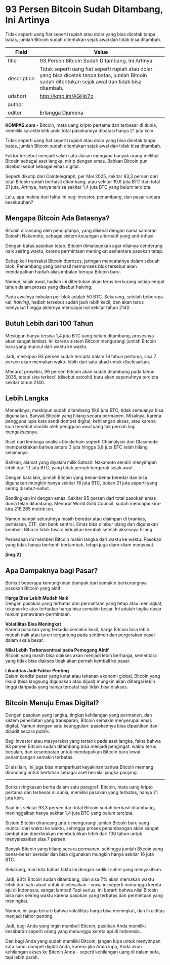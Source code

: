 # 93 Persen Bitcoin Sudah Ditambang, Ini Artinya

Tidak seperti uang fiat seperti rupiah atau dolar yang bisa dicetak tanpa batas, jumlah Bitcoin sudah ditentukan sejak awal dan tidak bisa ditambah.

| Field       | Value                                                       |
|-------------|-------------------------------------------------------------|
| title       | 93 Persen Bitcoin Sudah Ditambang, Ini Artinya |
| description | Tidak seperti uang fiat seperti rupiah atau dolar yang bisa dicetak tanpa batas, jumlah Bitcoin sudah ditentukan sejak awal dan tidak bisa ditambah. |
| urlshort    | http://kmp.im/AGHp7o |
| author      |  |
| editor      | Erlangga Djumena |

**KOMPAS.com -** Bitcoin, mata uang kripto pertama dan terbesar di dunia, memiliki karakteristik unik: total pasokannya dibatasi hanya 21 juta koin.

Tidak seperti uang fiat seperti rupiah atau dolar yang bisa dicetak tanpa batas, jumlah Bitcoin sudah ditentukan sejak awal dan tidak bisa ditambah.

Faktor tersebut menjadi salah satu alasan mengapa banyak orang melihat Bitcoin sebagai aset langka, mirip dengan emas. Bahkan Bitcoin pun disebut-sebut sebagai emas digital.

Seperti dikutip dari Cointelegraph, per Mei 2025, sekitar 93,3 persen dari total Bitcoin sudah berhasil ditambang, atau sekitar 19,6 juta BTC dari total 21 juta. Artinya, hanya tersisa sekitar 1,4 juta BTC yang belum tercipta.

Lalu, apa makna dari fakta ini bagi investor, penambang, dan pasar secara keseluruhan?

## Mengapa Bitcoin Ada Batasnya?

Bitcoin dirancang oleh penciptanya, yang dikenal dengan nama samaran Satoshi Nakamoto, sebagai sistem keuangan alternatif yang anti-inflasi.

Dengan batas pasokan tetap, Bitcoin dimaksudkan agar nilainya cenderung naik seiring waktu, karena permintaan meningkat sementara pasokan tetap.

Setiap kali transaksi Bitcoin diproses, jaringan mencatatnya dalam sebuah blok. Penambang yang berhasil memproses blok tersebut akan mendapatkan hadiah alias imbalan berupa Bitcoin baru.

Namun, sejak awal, hadiah ini ditentukan akan terus berkurang setiap empat tahun dalam proses yang disebut halving.

Pada awalnya imbalan per blok adalah 50 BTC. Sekarang, setelah beberapa kali *halving*, hadiah tersebut sudah jauh lebih kecil, dan akan terus menyusut hingga akhirnya mencapai nol sekitar tahun 2140.

## Butuh Lebih dari 100 Tahun

Meskipun hanya tersisa 1,4 juta BTC yang belum ditambang, prosesnya akan sangat lambat. Ini karena sistem Bitcoin mengurangi jumlah Bitcoin baru yang muncul dari waktu ke waktu.

Jadi, meskipun 93 persen sudah tercipta dalam 16 tahun pertama, sisa 7 persen akan memakan waktu lebih dari satu abad untuk diselesaikan.

Menurut proyeksi, 99 persen Bitcoin akan sudah ditambang pada tahun 2035, tetapi sisa terkecil (disebut satoshi) baru akan sepenuhnya tercipta sekitar tahun 2140.

## Lebih Langka

Menariknya, meskipun sudah ditambang 19,6 juta BTC, tidak semuanya bisa digunakan. Banyak Bitcoin yang hilang secara permanen. Misalnya, karena pengguna lupa kata sandi dompet digital, kehilangan akses, atau karena koin tersebut dimiliki oleh pengguna awal yang tak pernah lagi mengaksesnya.

Riset dari lembaga analisis blockchain seperti Chainalysis dan Glassnode memperkirakan bahwa antara 3 juta hingga 3,8 juta BTC telah hilang selamanya.

Bahkan, alamat yang diyakini milik Satoshi Nakamoto sendiri menyimpan lebih dari 1,1 juta BTC, yang tidak pernah bergerak sejak awal.

Dengan kata lain, jumlah Bitcoin yang benar-benar beredar dan bisa digunakan mungkin hanya sekitar 16 juta BTC, bukan 21 juta seperti yang sering disebut-sebut.

Bandingkan ini dengan emas. Sekitar 85 persen dari total pasokan emas dunia telah ditambang. Menurut World Gold Council  sudah mencapai kira-kira 216.265 metrik ton.  

Namun hampir seluruhnya masih beredar atau disimpan di brankas, perhiasan, ETF, dan bank sentral. Emas bisa dilebur ulang dan digunakan kembali; Bitcoin tidak bisa dihidupkan kembali setelah aksesnya hilang.

Perbedaan ini memberi Bitcoin makin langka dari waktu ke waktu. Pasokan yang tidak hanya berhenti bertambah, tetapi juga diam-diam menyusut.

**\[img.2\]**

## Apa Dampaknya bagi Pasar?

Berikut beberapa kemungkinan dampak dari semakin berkurangnya pasokan Bitcoin yang aktif:

**Harga Bisa Lebih Mudah Naik**\
Dengan pasokan yang terbatas dan permintaan yang tetap atau meningkat, tekanan ke atas terhadap harga bisa semakin besar. Ini adalah logika dasar hukum penawaran-permintaan.

**Volatilitas Bisa Meningkat**\
Karena pasokan yang tersedia semakin kecil, harga Bitcoin bisa lebih mudah naik atau turun tergantung pada sentimen dan pergerakan pasar dalam skala besar.

**Nilai Lebih Terkonsentrasi pada Pemegang Aktif**\
Bitcoin yang masih bisa diakses akan menjadi lebih berharga, sementara yang tidak bisa diakses tidak akan pernah kembali ke pasar.

**Likuiditas Jadi Faktor Penting**\
Dalam kondisi pasar yang ketat atau tekanan ekonomi global, Bitcoin yang likuid (bisa langsung digunakan atau dijual) mungkin akan dihargai lebih tinggi daripada yang hanya tercatat tapi tidak bisa diakses.

## Bitcoin Menuju Emas Digital?

Dengan pasokan yang langka, tingkat kehilangan yang permanen, dan sistem penerbitan yang transparan, Bitcoin semakin menyerupai emas digital. Namun dengan satu keunggulan: pasokannya bisa dipastikan dan diaudit secara publik.

Bagi investor atau masyarakat yang tertarik pada aset langka, fakta bahwa 93 persen Bitcoin sudah ditambang bisa menjadi pengingat: waktu terus berjalan, dan kesempatan untuk mendapatkan Bitcoin baru lewat penambangan semakin terbatas.

Di sisi lain, ini juga bisa memperkuat keyakinan bahwa Bitcoin memang dirancang untuk bertahan sebagai aset bernilai jangka panjang.

---
Berikut ringkasan berita dalam satu paragraf: Bitcoin, mata uang kripto pertama dan terbesar di dunia, memiliki pasokan yang terbatas, hanya 21 juta koin.

 Saat ini, sekitar 93,3 persen dari total Bitcoin sudah berhasil ditambang, meninggalkan hanya sekitar 1,4 juta BTC yang belum tercipta.

 Sistem Bitcoin dirancang untuk mengurangi jumlah Bitcoin baru yang muncul dari waktu ke waktu, sehingga proses penambangan akan sangat lambat dan diperkirakan membutuhkan lebih dari 100 tahun untuk menyelesaikan sisa 7 persen.

 Banyak Bitcoin yang hilang secara permanen, sehingga jumlah Bitcoin yang benar-benar beredar dan bisa digunakan mungkin hanya sekitar 16 juta BTC.



Sekarang, mari kita bahas fakta ini dengan sedikit satire yang menyakitkan.

 Jadi, 93% Bitcoin sudah ditambang, dan sisa 7% akan memakan waktu lebih dari satu abad untuk diselesaikan - wow, ini seperti menunggu kereta api di Indonesia, sangat lambat! Tapi serius, ini berarti bahwa nilai Bitcoin bisa naik seiring waktu karena pasokan yang terbatas dan permintaan yang meningkat.

 Namun, ini juga berarti bahwa volatilitas harga bisa meningkat, dan likuiditas menjadi faktor penting.

 Jadi, bagi Anda yang ingin membeli Bitcoin, pastikan Anda memiliki kesabaran seperti orang yang menunggu kereta api di Indonesia.

 Dan bagi Anda yang sudah memiliki Bitcoin, jangan lupa untuk menyimpan kata sandi dompet digital Anda, karena jika Anda lupa, Anda akan kehilangan akses ke Bitcoin Anda - seperti kehilangan uang di dalam sofa, tapi lebih parah.
